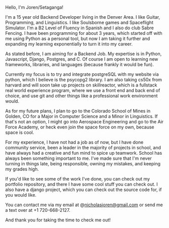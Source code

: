 Hello, I'm Joren/Setaganga!

I'm a 15 year old Backend Developer living in the Denver Area.
I like Guitar, Programming, and Linguistics. I like Soulsborne games and Spaceflight Simulator. I'm a B2 Level of Fluency in Spanish and I also do club Sabre Fencing. I have been programming for about 3 years, which started off with me using Python as a personal tool, but now I am taking it further and expanding my learning exponentially to turn it into my career.

As stated before, I am aiming for a Backend Job. My expertise is in Python, Javascript, Django, Postgres, and C. Of course I am open to learning new frameworks, libraries, and languages (because frankly it would be fun).

Currently my focus is to try and integrate postgreSQL with my website via python, which I believe is the psycopg2 library. I am also taking cs50x from harvard and will soon take up projects on skillreactor, which is a fullstack real world experience program, where we use a front end and back end of choice, and use git and other things like a professional work environment would.

As for my future plans, I plan to go to the Colorado School of Mines in Golden, CO for a Major in Computer Science and a Minor in Linguistics. If that's not an option, I might go into Aerospace Engineering and go to the Air Force Academy, or heck even join the space force on my own, because space is cool.

For my experience, I have not had a job as of now, but I have done community service, been a leader in the majority of projects in school, and have always had a creative and fun mind to spice up teamwork. School has always been something important to me. I've made sure that I'm never turning in things late, being responsible, owning my mistakes, and keeping my grades high.

If you'd like to see some of the work I've done, you can check out my portfolio repository, and there I have some cool stuff you can check out. I also have a django project, which you can check out the source code for, if you would like.

You can contact me via my email at @nicholasjoren@gmail.com or send me a text over at +1 720-668-2127.

And thank you for taking the time to check me out!
